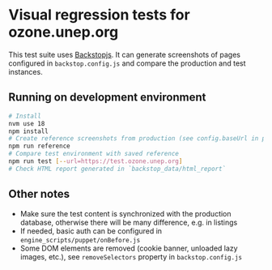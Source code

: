 # Visual regression tests for ozone.unep.org

This test suite uses [Backstopjs](https://github.com/garris/BackstopJS).
It can generate screenshots of pages configured in `backstop.config.js` and compare the production and test instances.

## Running on development environment

```bash
# Install
nvm use 18
npm install
# Create reference screenshots from production (see config.baseUrl in package.json)
npm run reference
# Compare test environment with saved reference
npm run test [--url=https://test.ozone.unep.org]
# Check HTML report generated in `backstop_data/html_report`
```

## Other notes

- Make sure the test content is synchronized with the production database, otherwise there will be many difference, e.g. in listings
- If needed, basic auth can be configured in `engine_scripts/puppet/onBefore.js`
- Some DOM elements are removed (cookie banner, unloaded lazy images, etc.), see `removeSelectors` property in `backstop.config.js`
